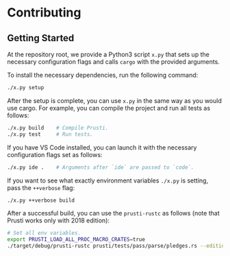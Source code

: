 # Contributing

## Getting Started

At the repository root, we provide a Python3 script `x.py` that sets up the necessary configuration flags and calls `cargo` with the provided arguments.

To install the necessary dependencies, run the following command:

```bash
./x.py setup
```

After the setup is complete, you can use `x.py` in the same way as you would use cargo. For example, you can compile the project and run all tests as follows:

```bash
./x.py build    # Compile Prusti.
./x.py test     # Run tests.
```

If you have VS Code installed, you can launch it with the necessary configuration flags set as follows:

```bash
./x.py ide .    # Arguments after `ide` are passed to `code`.
```

If you want to see what exactly environment variables `./x.py` is setting, pass the `++verbose` flag:

```bash
./x.py ++verbose build
```

After a successful build, you can use the `prusti-rustc` as follows (note that Prusti works only with 2018 edition):

```bash
# Set all env variables.
export PRUSTI_LOAD_ALL_PROC_MACRO_CRATES=true
./target/debug/prusti-rustc prusti/tests/pass/parse/pledges.rs --edition=2018
```
